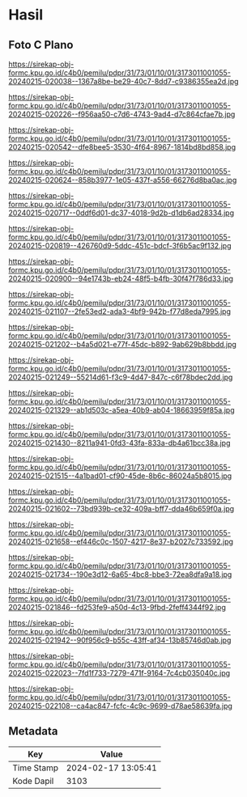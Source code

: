 # Hasil

## Foto C Plano

https://sirekap-obj-formc.kpu.go.id/c4b0/pemilu/pdpr/31/73/01/10/01/3173011001055-20240215-020038--1367a8be-be29-40c7-8dd7-c9386355ea2d.jpg

https://sirekap-obj-formc.kpu.go.id/c4b0/pemilu/pdpr/31/73/01/10/01/3173011001055-20240215-020226--f956aa50-c7d6-4743-9ad4-d7c864cfae7b.jpg

https://sirekap-obj-formc.kpu.go.id/c4b0/pemilu/pdpr/31/73/01/10/01/3173011001055-20240215-020542--dfe8bee5-3530-4f64-8967-1814bd8bd858.jpg

https://sirekap-obj-formc.kpu.go.id/c4b0/pemilu/pdpr/31/73/01/10/01/3173011001055-20240215-020624--858b3977-1e05-437f-a556-66276d8ba0ac.jpg

https://sirekap-obj-formc.kpu.go.id/c4b0/pemilu/pdpr/31/73/01/10/01/3173011001055-20240215-020717--0ddf6d01-dc37-4018-9d2b-d1db6ad28334.jpg

https://sirekap-obj-formc.kpu.go.id/c4b0/pemilu/pdpr/31/73/01/10/01/3173011001055-20240215-020819--426760d9-5ddc-451c-bdcf-3f6b5ac9f132.jpg

https://sirekap-obj-formc.kpu.go.id/c4b0/pemilu/pdpr/31/73/01/10/01/3173011001055-20240215-020900--94e1743b-eb24-48f5-b4fb-30f47f786d33.jpg

https://sirekap-obj-formc.kpu.go.id/c4b0/pemilu/pdpr/31/73/01/10/01/3173011001055-20240215-021107--2fe53ed2-ada3-4bf9-942b-f77d8eda7995.jpg

https://sirekap-obj-formc.kpu.go.id/c4b0/pemilu/pdpr/31/73/01/10/01/3173011001055-20240215-021202--b4a5d021-e77f-45dc-b892-9ab629b8bbdd.jpg

https://sirekap-obj-formc.kpu.go.id/c4b0/pemilu/pdpr/31/73/01/10/01/3173011001055-20240215-021249--55214d61-f3c9-4d47-847c-c6f78bdec2dd.jpg

https://sirekap-obj-formc.kpu.go.id/c4b0/pemilu/pdpr/31/73/01/10/01/3173011001055-20240215-021329--ab1d503c-a5ea-40b9-ab04-18663959f85a.jpg

https://sirekap-obj-formc.kpu.go.id/c4b0/pemilu/pdpr/31/73/01/10/01/3173011001055-20240215-021430--8211a941-0fd3-43fa-833a-db4a61bcc38a.jpg

https://sirekap-obj-formc.kpu.go.id/c4b0/pemilu/pdpr/31/73/01/10/01/3173011001055-20240215-021515--4a1bad01-cf90-45de-8b6c-86024a5b8015.jpg

https://sirekap-obj-formc.kpu.go.id/c4b0/pemilu/pdpr/31/73/01/10/01/3173011001055-20240215-021602--73bd939b-ce32-409a-bff7-dda46b659f0a.jpg

https://sirekap-obj-formc.kpu.go.id/c4b0/pemilu/pdpr/31/73/01/10/01/3173011001055-20240215-021658--ef446c0c-1507-4217-8e37-b2027c733592.jpg

https://sirekap-obj-formc.kpu.go.id/c4b0/pemilu/pdpr/31/73/01/10/01/3173011001055-20240215-021734--190e3d12-6a65-4bc8-bbe3-72ea8dfa9a18.jpg

https://sirekap-obj-formc.kpu.go.id/c4b0/pemilu/pdpr/31/73/01/10/01/3173011001055-20240215-021846--fd253fe9-a50d-4c13-9fbd-2feff4344f92.jpg

https://sirekap-obj-formc.kpu.go.id/c4b0/pemilu/pdpr/31/73/01/10/01/3173011001055-20240215-021942--90f956c9-b55c-43ff-af34-13b85746d0ab.jpg

https://sirekap-obj-formc.kpu.go.id/c4b0/pemilu/pdpr/31/73/01/10/01/3173011001055-20240215-022023--7fd1f733-7279-471f-9164-7c4cb035040c.jpg

https://sirekap-obj-formc.kpu.go.id/c4b0/pemilu/pdpr/31/73/01/10/01/3173011001055-20240215-022108--ca4ac847-fcfc-4c9c-9699-d78ae58639fa.jpg


## Metadata

| Key        | Value               |
| ---------- | ------------------- |
| Time Stamp | 2024-02-17 13:05:41 |
| Kode Dapil | 3103                |



